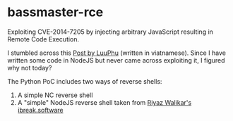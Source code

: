# bassmaster-rce
Exploiting CVE-2014-7205 by injecting arbitrary JavaScript resulting in Remote Code Execution.

I stumbled across this [Post by LuuPhu](https://luuphu25.github.io/posts/bassmaster_nodejs_cve/) (written in viatnamese). Since I have written some code in NodeJS but never came across exploiting it, I figured why not today?

The Python PoC includes two ways of reverse shells:
1) A simple NC reverse shell
2) A "simple" NodeJS reverse shell taken from [Riyaz Walikar's ibreak.software](https://ibreak.software/2016/08/nodejs-rce-and-a-simple-reverse-shell/)

